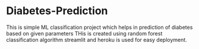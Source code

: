 # Diabetes-Prediction

This is simple ML classification project which helps in prediction of diabetes based on given parameters 
THis is created using random forest classification algorithm
streamlit and heroku is used for easy deployment.
